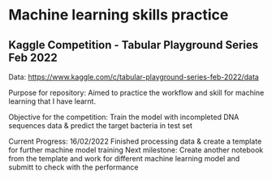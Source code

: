 # Machine learning skills practice
## Kaggle Competition - Tabular Playground Series Feb 2022
Data: https://www.kaggle.com/c/tabular-playground-series-feb-2022/data

Purpose for repository:
Aimed to practice the workflow and skill for machine learning that I have learnt.

Objective for the competition:
Train the model with incompleted DNA sequences data & predict the target bacteria in test set

Current Progress: 16/02/2022 Finished processing data & create a template for further machine model training
Next milestone: Create another notebook from the template and work for different machine learning model and submitt to check with the performance
